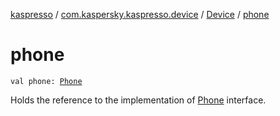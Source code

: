 [kaspresso](../../index.md) / [com.kaspersky.kaspresso.device](../index.md) / [Device](index.md) / [phone](./phone.md)

# phone

`val phone: `[`Phone`](../../com.kaspersky.kaspresso.device.phone/-phone/index.md)

Holds the reference to the implementation of [Phone](../../com.kaspersky.kaspresso.device.phone/-phone/index.md) interface.

